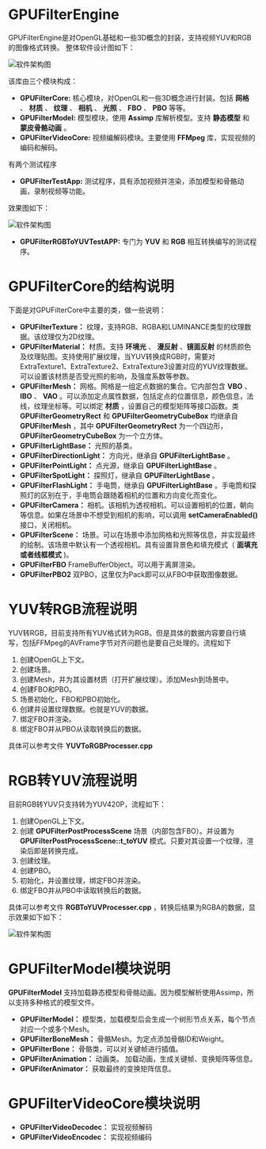 # GPUFilterEngine

GPUFilterEngine是对OpenGL基础和一些3D概念的封装，支持视频YUV和RGB的图像格式转换。
整体软件设计图如下：

![软件架构图](./image/1.png)

该库由三个模块构成：
- **GPUFilterCore:** 核心模块，对OpenGL和一些3D概念进行封装。包括 **网格** 、 **材质** 、 **纹理** 、 **相机** 、 **光照** 、 **FBO** 、 **PBO** 等等。
- **GPUFilterModel:**  模型模块，使用 **Assimp** 库解析模型。支持 **静态模型** 和 **蒙皮骨骼动画** 。
- **GPUFilterVideoCore:** 视频编解码模块。主要使用 **FFMpeg** 库，实现视频的编码和解码。

有两个测试程序
- **GPUFilterTestApp:** 测试程序，具有添加视频并渲染，添加模型和骨骼动画，录制视频等功能。

效果图如下：

![软件架构图](./image/2.png)

- **GPUFilterRGBToYUVTestAPP:** 专门为 **YUV** 和 **RGB** 相互转换编写的测试程序。

# GPUFilterCore的结构说明

下面是对GPUFilterCore中主要的类，做一些说明：

- **GPUFilterTexture：** 纹理，支持RGB、RGBA和LUMINANCE类型的纹理数据。该纹理仅为2D纹理。
- **GPUFilterMaterial：** 材质。支持 **环境光** 、 **漫反射** 、**镜面反射** 的材质颜色及纹理贴图。支持使用扩展纹理，当YUV转换成RGB时，需要对ExtraTexture1、ExtraTexture2、ExtraTexture3设置对应的YUV纹理数据。可以设置该材质是否受光照的影响，及强度系数等参数。
- **GPUFilterMesh：** 网格。网格是一组定点数据的集合。它内部包含 **VBO** 、 **IBO** 、 **VAO** 。可以添加定点属性数据，包括定点的位置信息，颜色信息，法线，纹理坐标等。可以绑定 **材质** ，设置自己的模型矩阵等接口函数。类 **GPUFilterGeometryRect** 和 **GPUFilterGeometryCubeBox** 均继承自 **GPUFilterMesh** ，其中 **GPUFilterGeometryRect** 为一个四边形， **GPUFilterGeometryCubeBox** 为一个立方体。
- **GPUFilterLightBase：** 光照的基类。
- **GPUFilterDirectionLight：** 方向光，继承自 **GPUFilterLightBase** 。
- **GPUFilterPointLight：** 点光源，继承自 **GPUFilterLightBase** 。
- **GPUFilterSpotLight：** 探照灯，继承自 **GPUFilterLightBase** 。
- **GPUFilterFlashLight：** 手电筒，继承自 **GPUFilterLightBase** 。手电筒和探照灯的区别在于，手电筒会跟随着相机的位置和方向变化而变化。
- **GPUFilterCamera：** 相机。该相机为透视相机，可以设置相机的位置，朝向等信息。如果在场景中不想受到相机的影响，可以调用 **setCameraEnabled()** 接口，关闭相机。
- **GPUFilterScene：** 场景。可以在场景中添加网格和光照等信息，并实现最终的绘制。该场景中默认有一个透视相机。具有设置背景色和填充模式（ **面填充或者线框模式** )。
- **GPUFilterFBO** FrameBufferObject。可以用于离屏渲染。
- **GPUFilterPBO2** 双PBO，这里仅为Pack即可以从FBO中获取图像数据。

# YUV转RGB流程说明

YUV转RGB，目前支持所有YUV格式转为RGB。但是具体的数据内容要自行填写，包括FFMpeg的AVFrame字节对齐问题也是要自己处理的。流程如下

1. 创建OpenGL上下文。
2. 创建场景。
3. 创建Mesh，并为其设置材质（打开扩展纹理）。添加Mesh到场景中。
4. 创建FBO和PBO。
5. 场景初始化，FBO和PBO初始化。
6. 创建并设置纹理数据。也就是YUV的数据。
7. 绑定FBO并渲染。
8. 绑定FBO并从PBO从读取转换后的数据。

具体可以参考文件 **YUVToRGBProcesser.cpp**

# RGB转YUV流程说明

目前RGB转YUV只支持转为YUV420P，流程如下：

1. 创建OpenGL上下文。
2. 创建 **GPUFilterPostProcessScene** 场景（内部包含FBO）。并设置为 **GPUFilterPostProcessScene::t_toYUV** 模式。只要对其设置一个纹理，渲染后即是转换完成。
3. 创建纹理。
4. 创建PBO。
5. 初始化，并设置纹理，绑定FBO并渲染。
6. 绑定FBO并从PBO中读取转换后的数据。

具体可以参考文件 **RGBToYUVProcesser.cpp** ，转换后结果为RGBA的数据，显示效果如下如下：

![软件架构图](./image/3.bmp)

# GPUFilterModel模块说明

**GPUFilterModel** 支持加载静态模型和骨骼动画。因为模型解析使用Assimp，所以支持多种格式的模型文件。

- **GPUFilterModel：** 模型类，加载模型后会生成一个树形节点关系，每个节点对应一个或多个Mesh。
- **GPUFilterBoneMesh：** 骨骼Mesh。为定点添加骨骼ID和Weight。
- **GPUFilterBone：** 骨骼类，可以对关键帧进行插值。
- **GPUFilterAnimation：** 动画类。 加载动画，生成关键帧、变换矩阵等信息。
- **GPUFilterAnimator：** 获取最终的变换矩阵信息。

# GPUFilterVideoCore模块说明

- **GPUFilterVideoDecodec：** 实现视频解码
- **GPUFilterVideoEncodec：** 实现视频编码
